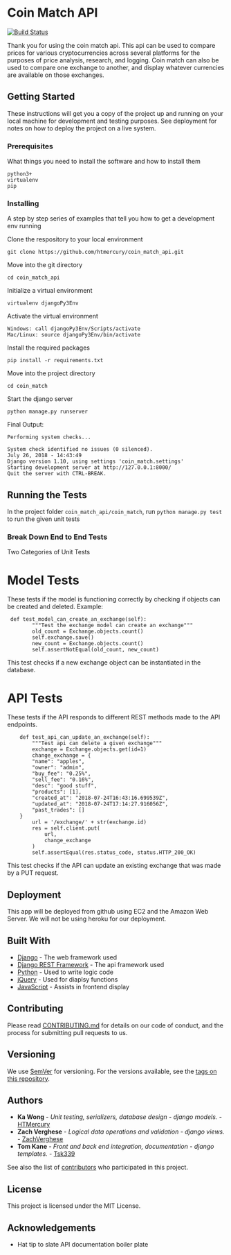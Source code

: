 # Coin Match API
[![Build Status](https://semaphoreci.com/api/v1/htmercury/coin_match_api/branches/master/badge.svg)](https://semaphoreci.com/htmercury/coin_match_api)

Thank you for using the coin match api. This api can be used to compare prices for various cryptocurrencies across several platforms for the purposes of price analysis, research, and logging. Coin match can also be used to compare one exchange to another, and display whatever currencies are available on those exchanges.

## Getting Started

These instructions will get you a copy of the project up and running on your local machine for development and testing purposes. See deployment for notes on how to deploy the project on a live system.

### Prerequisites

What things you need to install the software and how to install them

```
python3+
virtualenv
pip
```

### Installing

A step by step series of examples that tell you how to get a development env running

Clone the respository to your local environment

```
git clone https://github.com/htmercury/coin_match_api.git
```

Move into the git directory

```
cd coin_match_api
```
Initialize a virtual environment
```
virtualenv djangoPy3Env
```
Activate the virtual environment
```
Windows: call djangoPy3Env/Scripts/activate
Mac/Linux: source djangoPy3Env/bin/activate
```
Install the required packages
```
pip install -r requirements.txt
```
Move into the project directory
```
cd coin_match
```
Start the django server
```
python manage.py runserver
```

Final Output:
```
Performing system checks...

System check identified no issues (0 silenced).
July 26, 2018 - 14:43:49
Django version 1.10, using settings 'coin_match.settings'
Starting development server at http://127.0.0.1:8000/
Quit the server with CTRL-BREAK.
```

## Running the Tests

In the project folder ```coin_match_api/coin_match```,
run ```python manage.py test``` to run the given unit tests

### Break Down End to End Tests

Two Categories of Unit Tests

# Model Tests
These tests if the model is functioning correctly by checking if objects can be created and deleted.
Example:
```
 def test_model_can_create_an_exchange(self):
        """Test the exchange model can create an exchange"""
        old_count = Exchange.objects.count()
        self.exchange.save()
        new_count = Exchange.objects.count()
        self.assertNotEqual(old_count, new_count)
```
This test checks if a new exchange object can be instantiated in the database.

# API Tests
These tests if the API responds to different REST methods made to the API endpoints.
```
    def test_api_can_update_an_exchange(self):
        """Test api can delete a given exchange"""
        exchange = Exchange.objects.get(id=1)
        change_exchange = {
        "name": "apples",
        "owner": "admin",
        "buy_fee": "0.25%",
        "sell_fee": "0.16%",
        "desc": "good stuff",
        "products": [1],
        "created_at": "2018-07-24T16:43:16.699539Z",
        "updated_at": "2018-07-24T17:14:27.916056Z",
        "past_trades": []
    }
        url = '/exchange/' + str(exchange.id)
        res = self.client.put(
            url,
            change_exchange
        )
        self.assertEqual(res.status_code, status.HTTP_200_OK)
```
This test checks if the API can update an existing exchange that was made by a PUT request.

## Deployment

This app will be deployed from github using EC2 and the Amazon Web Server. We will not be using heroku for our deployment.

## Built With

* [Django](https://www.djangoproject.com/) - The web framework used
* [Django REST Framework](www.django-rest-framework.org/) - The api framework used
* [Python](https://www.python.org/) - Used to write logic code
* [jQuery](https://jquery.com/) - Used for diaplsy functions
* [JavaScript](JavaScript.com) - Assists in frontend display

## Contributing

Please read [CONTRIBUTING.md](https://github.com/htmercury/coin_match_api/wiki/Contributing) for details on our code of conduct, and the process for submitting pull requests to us.

## Versioning

We use [SemVer](http://semver.org/) for versioning. For the versions available, see the [tags on this repository](https://github.com/your/project/tags). 

## Authors

* **Ka Wong** - *Unit testing, serializers, database design - django models.* - [HTMercury](https://github.com/htmercury/)
* **Zach Verghese** - *Logical data operations and validation - django views.* - [ZachVerghese](https://github.com/zachverghese)
* **Tom Kane** - *Front and back end integration, documentation - django templates.* - [Tsk339](https://github.com/tsk339)

See also the list of [contributors](https://github.com/htmercury/coin_match_api/contributors) who participated in this project.

## License

This project is licensed under the MIT License.

## Acknowledgements

* Hat tip to slate API documentation boiler plate
